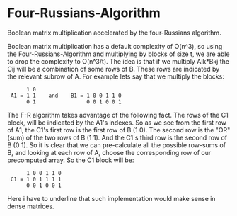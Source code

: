 # Four-Russians-Algorithm
Boolean matrix multiplication accelerated by the four-Russians algorithm.

Boolean matrix multiplication has a default complexity of O(n^3), so using the Four-Russians-Algorithm
and multiplying by blocks of size t, we are able to drop the complexity to O(n^3/t). The idea is that
if we multiply Aik*Bkj the Cij will be a combination of some rows of B. These rows are indicated by the
relevant subrow of A. For example lets say that we multiply the blocks:

          1 0  
     A1 = 1 1    and    B1 = 1 0 0 1 1 0
          0 1                0 0 1 0 0 1
     
The F-R algorithm takes advantage of the following fact. The rows of the C1 block, will be indicated by the 
A1's indexes. So as we see from the first row of A1, the C1's first row is the first row of B (1 0). The second
row is the "OR"(sum) of the two rows of B (1 1). And the C1's third row is the second row of B (0 1). So it is 
clear that we can pre-calculate all the possible row-sums of B, and looking at each row of A, choose the corresponding
row of our precomputed array. So the C1 block will be:

          1 0 0 1 1 0
     C1 = 1 0 1 1 1 1 
          0 0 1 0 0 1

Here i have to underline that such implementation would make sense in dense matrices.
